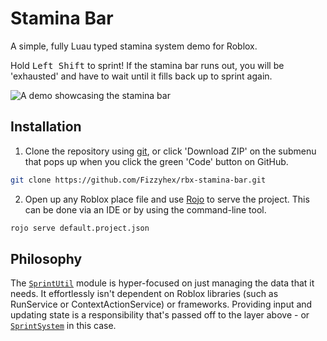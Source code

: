 # Stamina Bar

A simple, fully Luau typed stamina system demo for Roblox. 

Hold <kbd>Left Shift</kbd> to sprint! If the stamina bar runs out, you will be 'exhausted' and have to wait until it fills back up to sprint again.

![A demo showcasing the stamina bar](media/demo.gif)

## Installation

1. Clone the repository using [git](https://git-scm.com), or click 'Download ZIP' on the submenu that pops up when you click the green 'Code' button on GitHub.
```sh
git clone https://github.com/Fizzyhex/rbx-stamina-bar.git
```

2. Open up any Roblox place file and use [Rojo](https://rojo.space) to serve the project. This can be done via an IDE or by using the command-line tool.
```sh
rojo serve default.project.json
```

## Philosophy

The [`SprintUtil`](src/SprintSystem/SprintUtil.luau) module is hyper-focused on just managing the data that it needs. It effortlessly isn't dependent on Roblox libraries (such as RunService or ContextActionService) or frameworks. Providing input and updating state is a responsibility that's passed off to the layer above - or [`SprintSystem`](src/SprintSystem/init.client.luau) in this case.